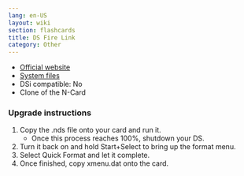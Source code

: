```yaml
---
lang: en-US
layout: wiki
section: flashcards
title: DS Fire Link
category: Other
---
```


- [Official website](http://dsfirelink.com)
- [System files](https://github.com/DS-Homebrew/Flashcard-Firmware-Archive/blob/master/18526-DS_Fire_Link_v1.45_v2.52.rar?raw=true)
- DSi compatible: No
- Clone of the N-Card

### Upgrade instructions

1. Copy the .nds file onto your card and run it.
   - Once this process reaches 100%, shutdown your DS.
1. Turn it back on and hold Start+Select to bring up the format menu.
1. Select Quick Format and let it complete.
1. Once finished, copy xmenu.dat onto the card.
